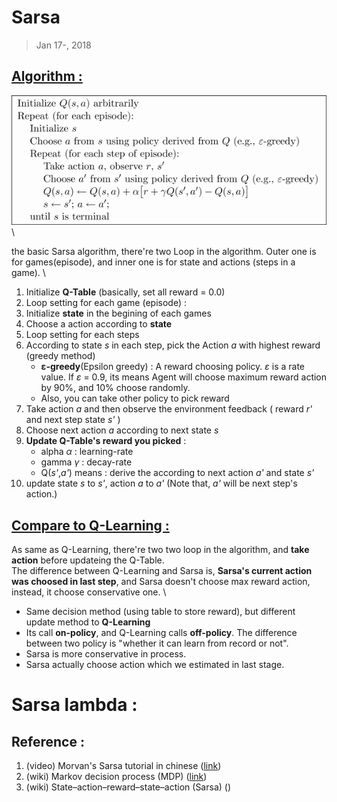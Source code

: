 # Sarsa
> Jan 17-, 2018


## [Algorithm :](#)
![Sarsa](./img/Sarsa.png) \

the basic Sarsa algorithm, there're two Loop in the algorithm. Outer one is for games(episode), and inner one is for state and actions (steps in a game). \

1. Initialize **Q-Table** (basically, set all reward = 0.0)
2. Loop setting for each game (episode) :
3. Initialize **state** in the begining of each games
4. Choose a action according to **state**
5. Loop setting for each steps
6. According to state *s* in each step, pick the Action *a* with highest reward (greedy method)
	- **ε-greedy**(Epsilon greedy) : A reward choosing policy. *ε* is a rate value. If *ε* = 0.9, its means Agent will choose maximum reward action by 90%, and 10% choose randomly.
	- Also, you can take other policy to pick reward
6. Take action *a* and then observe the environment feedback ( reward *r'* and next step state *s'* )
7. Choose next action *a* according to next state *s*
8. **Update Q-Table's reward you picked** : 
	- alpha *α* : learning-rate
	- gamma *γ* : decay-rate
	- Q(*s'*,*a'*) means : derive the according to next action *a'* and state *s'*
9. update state *s* to *s'*, action *a* to *a'* (Note that, *a'* will be next step's action.)


## [Compare to Q-Learning :](#)
As same as Q-Learning, there're two two loop in the algorithm, and **take action** before updateing the Q-Table. \
The difference between Q-Learning and Sarsa is, **Sarsa's current action was choosed in last step**, and Sarsa doesn't choose max reward action, instead, it choose conservative one. \

- Same decision method (using table to store reward), but different update method to **Q-Learning**
- Its call **on-policy**, and Q-Learning calls **off-policy**. The difference between two policy is "whether it can learn from record or not".
- Sarsa is more conservative in process.
- Sarsa actually choose action which we estimated in last stage.

# Sarsa lambda :



## Reference :
1. (video) Morvan's Sarsa tutorial in chinese ([link](https://morvanzhou.github.io/tutorials/machine-learning/reinforcement-learning/2-2-tabular-q1/))
2. (wiki) Markov decision process (MDP) ([link](https://en.wikipedia.org/wiki/Markov_decision_process))
3. (wiki) State–action–reward–state–action (Sarsa) ()